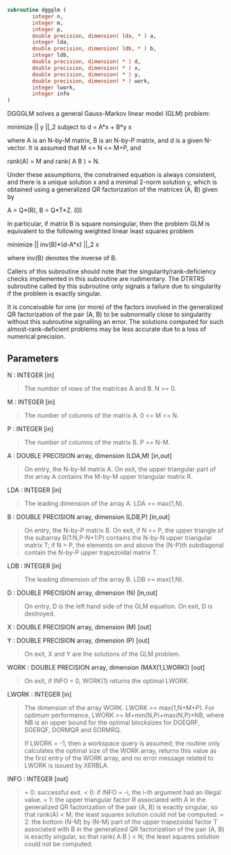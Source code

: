 ```fortran
subroutine dggglm (
        integer n,
        integer m,
        integer p,
        double precision, dimension( lda, * ) a,
        integer lda,
        double precision, dimension( ldb, * ) b,
        integer ldb,
        double precision, dimension( * ) d,
        double precision, dimension( * ) x,
        double precision, dimension( * ) y,
        double precision, dimension( * ) work,
        integer lwork,
        integer info
)
```

DGGGLM solves a general Gauss-Markov linear model (GLM) problem:

minimize || y ||_2   subject to   d = A\*x + B\*y
x

where A is an N-by-M matrix, B is an N-by-P matrix, and d is a
given N-vector. It is assumed that M <= N <= M+P, and

rank(A) = M    and    rank( A B ) = N.

Under these assumptions, the constrained equation is always
consistent, and there is a unique solution x and a minimal 2-norm
solution y, which is obtained using a generalized QR factorization
of the matrices (A, B) given by

A = Q\*(R),   B = Q\*T\*Z.
(0)

In particular, if matrix B is square nonsingular, then the problem
GLM is equivalent to the following weighted linear least squares
problem

minimize || inv(B)\*(d-A\*x) ||_2
x

where inv(B) denotes the inverse of B.

Callers of this subroutine should note that the singularity/rank-deficiency checks
implemented in this subroutine are rudimentary. The DTRTRS subroutine called by this
subroutine only signals a failure due to singularity if the problem is exactly singular.

It is conceivable for one (or more) of the factors involved in the generalized QR
factorization of the pair (A, B) to be subnormally close to singularity without this
subroutine signalling an error. The solutions computed for such almost-rank-deficient
problems may be less accurate due to a loss of numerical precision.

## Parameters
N : INTEGER [in]
> The number of rows of the matrices A and B.  N >= 0.

M : INTEGER [in]
> The number of columns of the matrix A.  0 <= M <= N.

P : INTEGER [in]
> The number of columns of the matrix B.  P >= N-M.

A : DOUBLE PRECISION array, dimension (LDA,M) [in,out]
> On entry, the N-by-M matrix A.
> On exit, the upper triangular part of the array A contains
> the M-by-M upper triangular matrix R.

LDA : INTEGER [in]
> The leading dimension of the array A. LDA >= max(1,N).

B : DOUBLE PRECISION array, dimension (LDB,P) [in,out]
> On entry, the N-by-P matrix B.
> On exit, if N <= P, the upper triangle of the subarray
> B(1:N,P-N+1:P) contains the N-by-N upper triangular matrix T;
> if N > P, the elements on and above the (N-P)th subdiagonal
> contain the N-by-P upper trapezoidal matrix T.

LDB : INTEGER [in]
> The leading dimension of the array B. LDB >= max(1,N).

D : DOUBLE PRECISION array, dimension (N) [in,out]
> On entry, D is the left hand side of the GLM equation.
> On exit, D is destroyed.

X : DOUBLE PRECISION array, dimension (M) [out]

Y : DOUBLE PRECISION array, dimension (P) [out]
> 
> On exit, X and Y are the solutions of the GLM problem.

WORK : DOUBLE PRECISION array, dimension (MAX(1,LWORK)) [out]
> On exit, if INFO = 0, WORK(1) returns the optimal LWORK.

LWORK : INTEGER [in]
> The dimension of the array WORK. LWORK >= max(1,N+M+P).
> For optimum performance, LWORK >= M+min(N,P)+max(N,P)\*NB,
> where NB is an upper bound for the optimal blocksizes for
> DGEQRF, SGERQF, DORMQR and SORMRQ.
> 
> If LWORK = -1, then a workspace query is assumed; the routine
> only calculates the optimal size of the WORK array, returns
> this value as the first entry of the WORK array, and no error
> message related to LWORK is issued by XERBLA.

INFO : INTEGER [out]
> = 0:  successful exit.
> < 0:  if INFO = -i, the i-th argument had an illegal value.
> = 1:  the upper triangular factor R associated with A in the
> generalized QR factorization of the pair (A, B) is exactly
> singular, so that rank(A) < M; the least squares
> solution could not be computed.
> = 2:  the bottom (N-M) by (N-M) part of the upper trapezoidal
> factor T associated with B in the generalized QR
> factorization of the pair (A, B) is exactly singular, so that
> rank( A B ) < N; the least squares solution could not
> be computed.
